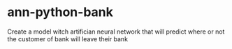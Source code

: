 # ann-python-bank
Create a model witch artifician neural network that will predict where or not the customer of bank will leave their bank
